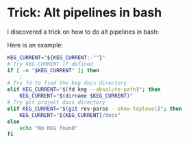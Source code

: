 # Trick: Alt pipelines in bash

I discovered a trick on how to do alt pipelines in bash:

Here is an example:

```bash
KEG_CURRENT="${KEG_CURRENT:-""}"
# Try KEG_CURRENT if defined
if [ -n "$KEG_CURRENT" ]; then
	:
# Try fd to find the keg docs directory
elif KEG_CURRENT="$(fd keg --absolute-path)"; then
	KEG_CURRENT="$(dirname $KEG_CURRENT)"
# Try git project docs directory
elif KEG_CURRENT="$(git rev-parse --show-toplevel)"; then
	KEG_CURRENT="${KEG_CURRENT}/docs"
else
	echo "No KEG found"
fi
```
